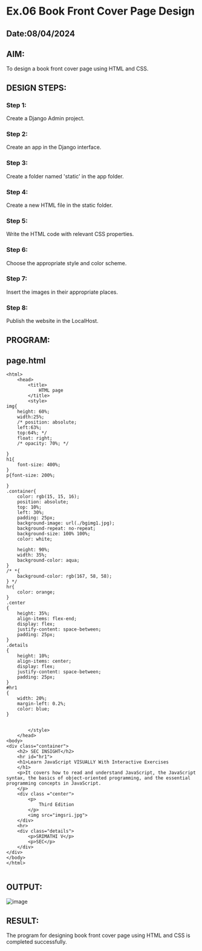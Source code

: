 # Ex.06 Book Front Cover Page Design
## Date:08/04/2024

## AIM:
To design a book front cover page using HTML and CSS.

## DESIGN STEPS:

### Step 1:
Create a Django Admin project.

### Step 2:
Create an app in the Django interface.

### Step 3:
Create a folder named 'static' in the app folder.

### Step 4:
Create a new HTML file in the static folder.

### Step 5:
Write the HTML code with relevant CSS properties.

### Step 6:
Choose the appropriate style and color scheme.

### Step 7:
Insert the images in their appropriate places.

### Step 8:
Publish the website in the LocalHost.

## PROGRAM:
## page.html
```
<html>
    <head>
        <title>
            HTML page
        </title>
        <style>
img{
    height: 60%;
    width:25%;
    /* position: absolute;
    left:63%;
    top:64%; */
    float: right;
    /* opacity: 70%; */

}
h1{
    font-size: 400%;
}
p{font-size: 200%;

}       
.container{
    color: rgb(15, 15, 16);
    position: absolute;
    top: 10%;
    left: 30%;
    padding: 25px;
    background-image: url(./bgimg1.jpg);
    background-repeat: no-repeat;
    background-size: 100% 100%;
    color: white;
 
    height: 90%;
    width: 35%;
    background-color: aqua;
}
/* *{
    background-color: rgb(167, 58, 58);
} */
hr{
    color: orange;
}
.center
{
    height: 35%;
    align-items: flex-end;
    display: flex;
    justify-content: space-between;
    padding: 25px;
}
.details
{
    height: 10%;
    align-items: center;
    display: flex;
    justify-content: space-between;
    padding: 25px;
}
#hr1
{
    width: 20%;
    margin-left: 0.2%;
    color: blue;
}


        </style>
    </head>
<body>
<div class="container">
    <h2> SEC INSIGHT</h2>
    <hr id="hr1">
    <h1>Learn JavaScript VISUALLY With Interactive Exercises
    </h1>
    <p>It covers how to read and understand JavaScript, the JavaScript syntax, the basics of object-oriented programming, and the essential programming concepts in JavaScript.
    </p>
    <div class ="center">
        <p>
            Third Edition            
        </p>    
        <img src="imgsri.jpg">
    </div>
    <hr>
    <div class="details">
        <p>SRIMATHI V</p>
        <p>SEC</p>
    </div>    
</div>    
</body>
</html>


```


## OUTPUT:
![image](https://github.com/Srimathi0123/cover/assets/118673240/b916d056-0a19-4a53-a9a7-c2c7e16b7bc2)







## RESULT:
The program for designing book front cover page using HTML and CSS is completed successfully.
